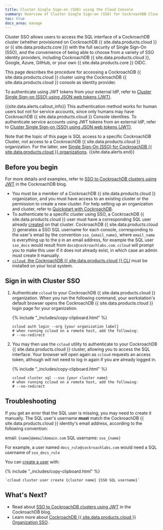 ```yaml
---
title: Cluster Single Sign-on (SSO) using the Cloud Console
summary: Overview of Cluster Single Sign-on (SSO) for CockroachDB Cloud, review of authenticating users, configuring required cluster settings.
toc: true
docs_area: manage
---
```


Cluster SSO allows users to access the SQL interface of a CockroachDB cluster (whether provisioned on CockroachDB {{ site.data.products.cloud }} or {{ site.data.products.core }}) with the full security of Single Sign-On (SSO), and the convenience of being able to choose from a variety of SSO identity providers, including CockroachDB {{ site.data.products.cloud }}, Google, Azure, GitHub, or your own {{ site.data.products.core }} OIDC.

This page describes the procedure for accessing a CockroachDB {{ site.data.products.cloud }} cluster using the CockroachDB {{ site.data.products.cloud }} console as identity provider.

To authenticate using JWT tokens from your external IdP, refer to [Cluster Single Sign-on (SSO) using JSON web tokens (JWT)]({{site.current_cloud_version}}/sso-sql.md).

{{site.data.alerts.callout_info}}
This authentication method works for human users but not for service accounts, since only humans may have CockroachDB {{ site.data.products.cloud }} Console identities. To authenticate service accounts using JWT tokens from an external IdP, refer to [Cluster Single Sign-on (SSO) using JSON web tokens (JWT)]({{site.current_cloud_version}}/sso-sql.md).

Note that the topic of this page is SQL access to a specific CockroachDB Cluster, not access to a CockroachDB {{ site.data.products.cloud }} organization. For the latter, see [Single Sign-On (SSO) for CockroachDB {{ site.data.products.cloud }} organizations](cloud-org-sso.md).
{{site.data.alerts.end}}

## Before you begin

For more details and examples, refer to [SSO to CockroachDB clusters using JWT](https://www.cockroachlabs.com/blog/sso-to-clusters-with-jwt/) in the CockroachDB blog.

- You must be a member of a CockroachDB {{ site.data.products.cloud }} organization, and you must have access to an existing cluster or the permission to create a new cluster. For help setting up an organization and cluster, refer to [Quickstart with CockroachDB](quickstart.md).
- To authenticate to a specific cluster using SSO, a CockroachDB {{ site.data.products.cloud }} user must have a corresponding SQL user already [created]({{site.current_cloud_version}}/create-user.md#create-a-user) on that cluster. CockroachDB {{ site.data.products.cloud }} generates a SSO SQL username for each console, corresponding to the user's email by the convention `sso_{email_name}`, where `email_name` is everything up to the `@` in an email address, for example the SQL user `sso_docs` would result from `docs@cockroachlabs.com`. `ccloud` will prompt you to make this user if it does not already exist, in which case an admin must create it manually.
- [`ccloud`, the CockroachDB {{ site.data.products.cloud }} CLI](ccloud-get-started.md) must be installed on your local system.

## Sign in with Cluster SSO


1. Authenticate `ccloud` to your CockroachDB {{ site.data.products.cloud }} organization. When you run the following command, your workstation's default browser opens the CockroachDB {{ site.data.products.cloud }} login page for your organization.

	{% include "_includes/copy-clipboard.html" %}
	~~~shell
	ccloud auth login --org {your organization label}
	# when running ccloud on a remote host, add the following:
	# --no-redirect
	~~~

1. You may then use the `ccloud` utility to authenticate to your CockroachDB {{ site.data.products.cloud }} cluster, allowing you to access the SQL interface. Your browser will open again as `ccloud` requests an access token, although will not need to log in again if you are already logged in.

	{% include "_includes/copy-clipboard.html" %}
	~~~shell
	ccloud cluster sql --sso {your cluster name}
	# when running ccloud on a remote host, add the following:
	# --no-redirect
	~~~

## Troubleshooting

If you get an error that the SQL user is missing, you may need to create it manually. The SQL user's username **must** match the CockroachDB {{ site.data.products.cloud }} identity's email address, according to the following convention:

email: `{name}@emaildomain.com`
SQL username: `sso_{name}`

For example, a user named `docs_rule@cockroachlabs.com` would need a SQL username of `sso_docs_rule`

You can [create a user](ccloud-get-started.md#create-a-sql-user-using-ccloud-cluster-user-create) with:

{% include "_includes/copy-clipboard.html" %}
 ~~~shell
 `ccloud cluster user create {cluster name} {SSO SQL username}`
 ~~~

## What's Next?

- Read about [SSO to CockroachDB clusters using JWT](https://www.cockroachlabs.com/blog/sso-to-clusters-with-jwt/) in the CockroachDB blog.
- Learn more about [CockroachDB {{ site.data.products.cloud }} Organization SSO](cloud-org-sso.md).

